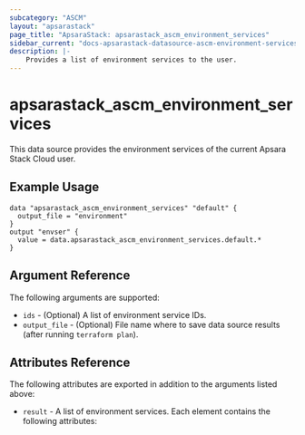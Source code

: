 ```yaml
---
subcategory: "ASCM"
layout: "apsarastack"
page_title: "ApsaraStack: apsarastack_ascm_environment_services"
sidebar_current: "docs-apsarastack-datasource-ascm-environment-services"
description: |-
    Provides a list of environment services to the user.
---
```


# apsarastack\_ascm_environment_services

This data source provides the environment services of the current Apsara Stack Cloud user.

## Example Usage

```
data "apsarastack_ascm_environment_services" "default" {
  output_file = "environment"
}
output "envser" {
  value = data.apsarastack_ascm_environment_services.default.*
}
```

## Argument Reference

The following arguments are supported:

* `ids` - (Optional) A list of environment service IDs.
* `output_file` - (Optional) File name where to save data source results (after running `terraform plan`).

## Attributes Reference

The following attributes are exported in addition to the arguments listed above:

* `result` - A list of environment services. Each element contains the following attributes:  
